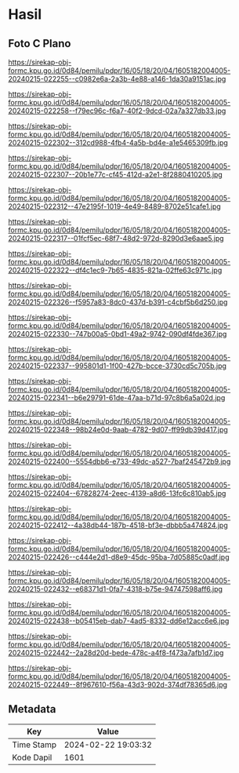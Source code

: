 # Hasil

## Foto C Plano

https://sirekap-obj-formc.kpu.go.id/0d84/pemilu/pdpr/16/05/18/20/04/1605182004005-20240215-022255--c0982e6a-2a3b-4e88-a146-1da30a9151ac.jpg

https://sirekap-obj-formc.kpu.go.id/0d84/pemilu/pdpr/16/05/18/20/04/1605182004005-20240215-022258--f79ec96c-f6a7-40f2-9dcd-02a7a327db33.jpg

https://sirekap-obj-formc.kpu.go.id/0d84/pemilu/pdpr/16/05/18/20/04/1605182004005-20240215-022302--312cd988-4fb4-4a5b-bd4e-a1e5465309fb.jpg

https://sirekap-obj-formc.kpu.go.id/0d84/pemilu/pdpr/16/05/18/20/04/1605182004005-20240215-022307--20b1e77c-cf45-412d-a2e1-8f2880410205.jpg

https://sirekap-obj-formc.kpu.go.id/0d84/pemilu/pdpr/16/05/18/20/04/1605182004005-20240215-022312--47e2195f-1019-4e49-8489-8702e51cafe1.jpg

https://sirekap-obj-formc.kpu.go.id/0d84/pemilu/pdpr/16/05/18/20/04/1605182004005-20240215-022317--01fcf5ec-68f7-48d2-972d-8290d3e6aae5.jpg

https://sirekap-obj-formc.kpu.go.id/0d84/pemilu/pdpr/16/05/18/20/04/1605182004005-20240215-022322--df4c1ec9-7b65-4835-821a-02ffe63c971c.jpg

https://sirekap-obj-formc.kpu.go.id/0d84/pemilu/pdpr/16/05/18/20/04/1605182004005-20240215-022326--f5957a83-8dc0-437d-b391-c4cbf5b6d250.jpg

https://sirekap-obj-formc.kpu.go.id/0d84/pemilu/pdpr/16/05/18/20/04/1605182004005-20240215-022330--747b00a5-0bd1-49a2-9742-090df4fde367.jpg

https://sirekap-obj-formc.kpu.go.id/0d84/pemilu/pdpr/16/05/18/20/04/1605182004005-20240215-022337--995801d1-1f00-427b-bcce-3730cd5c705b.jpg

https://sirekap-obj-formc.kpu.go.id/0d84/pemilu/pdpr/16/05/18/20/04/1605182004005-20240215-022341--b6e29791-61de-47aa-b71d-97c8b6a5a02d.jpg

https://sirekap-obj-formc.kpu.go.id/0d84/pemilu/pdpr/16/05/18/20/04/1605182004005-20240215-022348--98b24e0d-9aab-4782-9d07-ff99db39d417.jpg

https://sirekap-obj-formc.kpu.go.id/0d84/pemilu/pdpr/16/05/18/20/04/1605182004005-20240215-022400--5554dbb6-e733-49dc-a527-7baf245472b9.jpg

https://sirekap-obj-formc.kpu.go.id/0d84/pemilu/pdpr/16/05/18/20/04/1605182004005-20240215-022404--67828274-2eec-4139-a8d6-13fc6c810ab5.jpg

https://sirekap-obj-formc.kpu.go.id/0d84/pemilu/pdpr/16/05/18/20/04/1605182004005-20240215-022412--4a38db44-187b-4518-bf3e-dbbb5a474824.jpg

https://sirekap-obj-formc.kpu.go.id/0d84/pemilu/pdpr/16/05/18/20/04/1605182004005-20240215-022426--c444e2d1-d8e9-45dc-95ba-7d05885c0adf.jpg

https://sirekap-obj-formc.kpu.go.id/0d84/pemilu/pdpr/16/05/18/20/04/1605182004005-20240215-022432--e68371d1-0fa7-4318-b75e-94747598aff6.jpg

https://sirekap-obj-formc.kpu.go.id/0d84/pemilu/pdpr/16/05/18/20/04/1605182004005-20240215-022438--b05415eb-dab7-4ad5-8332-dd6e12acc6e6.jpg

https://sirekap-obj-formc.kpu.go.id/0d84/pemilu/pdpr/16/05/18/20/04/1605182004005-20240215-022442--2a28d20d-bede-478c-a4f8-f473a7afb1d7.jpg

https://sirekap-obj-formc.kpu.go.id/0d84/pemilu/pdpr/16/05/18/20/04/1605182004005-20240215-022449--8f967610-f56a-43d3-902d-374df78365d6.jpg


## Metadata

| Key        | Value               |
| ---------- | ------------------- |
| Time Stamp | 2024-02-22 19:03:32 |
| Kode Dapil | 1601                |




